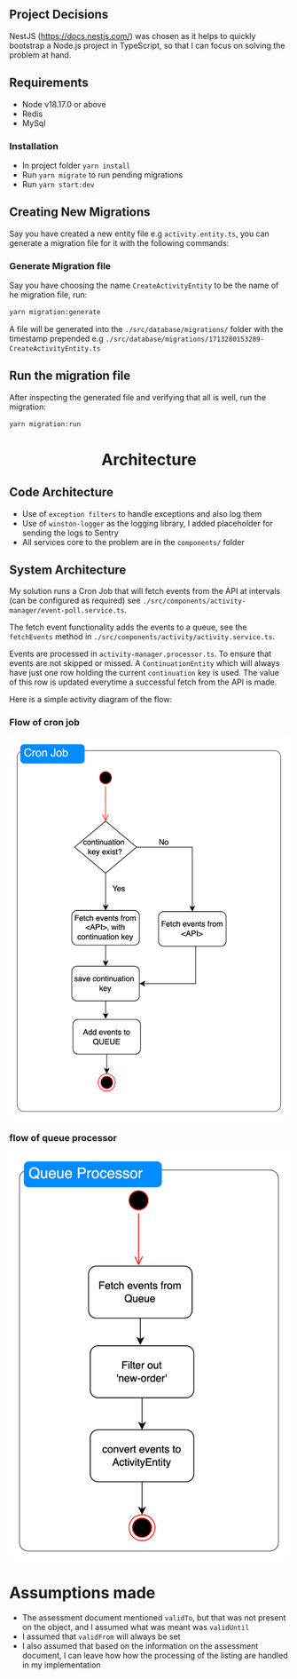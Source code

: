 ## Project Decisions
NestJS (https://docs.nestjs.com/) was chosen as it helps to quickly bootstrap a Node.js project in TypeScript, so that I can focus on solving the problem at hand.

## Requirements
- Node v18.17.0 or above
- Redis
- MySql

### Installation
- In project folder `yarn install`
- Run `yarn migrate` to run pending migrations
- Run `yarn start:dev`

## Creating New Migrations
Say you have created a new entity file e.g `activity.entity.ts`, you can generate a migration file for it with the following commands:

### Generate Migration file
Say you have choosing the name `CreateActivityEntity` to be the name of he migration file, run:

```bash
yarn migration:generate
```

A file will be generated into the `./src/database/migrations/` folder with the timestamp prepended e.g `./src/database/migrations/1713280153289-CreateActivityEntity.ts`

## Run the migration file
After inspecting the generated file and verifying that all is well, run the migration:
```bash
yarn migration:run   
 ```

<h1 align="center">
  Architecture
</h1>

## Code Architecture
- Use of `exception filters` to handle exceptions and also log them
- Use of `winston-logger` as the logging library, I added placeholder for sending the logs to Sentry
- All services core to the problem are in the `components/` folder

## System Architecture

My solution runs a Cron Job that will fetch events from the API at intervals (can be configured as required) see `./src/components/activity-manager/event-poll.service.ts`.

The fetch event functionality adds the events to a queue, see the `fetchEvents` method in `./src/components/activity/activity.service.ts`. 

Events are processed in `activity-manager.processor.ts`. To ensure that events are not skipped or missed. A `ContinuationEntity` which will always have just one row holding the current `continuation` key is used. The value of this row is updated everytime a successful fetch from the API is made.

Here is a simple activity diagram of the flow:
### Flow of cron job
<div align="center">
  <img src="image.png" alt="alt text" width="500" height="auto">
</div>

### flow of queue processor
<div align="center">
  <img src="image-1.png" alt="alt text" width="500" height="auto">
</div>

# Assumptions made
- The assessment document mentioned `validTo`, but that was not present on the object, and I assumed what was meant was `validUntil`
- I assumed that `validFrom` will always be set
- I also assumed that based on the information on the assessment document, I can leave how how the processing of the listing are handled in my implementation

